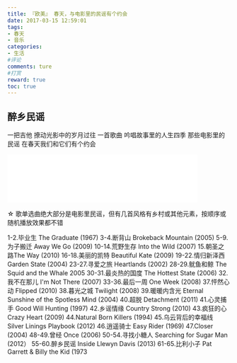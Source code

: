 ```yaml
---
title: 『欧美』 春天，与电影里的民谣有个约会
date: 2017-03-15 12:59:01
tags: 
- 春天
- 音乐
categories:
- 生活
#评论
comments: ture
#打赏
reward: true
toc: true
---
```


## 醉乡民谣
一把吉他 撩动光影中的岁月过往 
一首歌曲 吟唱故事里的人生四季
那些电影里的民谣 在春天我们和它们有个约会

<iframe frameborder="no" border="0" marginwidth="0" marginheight="0" width=430 height=110 src="//music.163.com/outchain/player?type=0&id=608894933&auto=0&height=90"></iframe>

☆ 歌单选曲绝大部分是电影里民谣，但有几首风格有乡村或其他元素，按顺序或随机播放效果都不错
<!-- more -->

1-2.毕业生 The Graduate (1967)
3-4.断背山 Brokeback Mountain (2005)
5-9.为子搬迁 Away We Go (2009)
10-14.荒野生存 Into the Wild (2007)
15.朝圣之路The Way (2010)
16-18.美丽的凯特 Beautiful Kate (2009)
19-22.情归新泽西 Garden State (2004)
23-27.寻爱之旅 Heartlands (2002)
28-29.鱿鱼和鲸 The Squid and the Whale 2005
30-31.最炎热的国度 The Hottest State (2006)
32.我不在那儿 I'm Not There (2007)
33-36.最后一周 One Week (2008)
37.怦然心动 Flipped (2010)
38.暮光之城 Twilight (2008)
39.暖暖内含光 Eternal Sunshine of the Spotless Mind (2004)
40.超脱 Detachment (2011)
41.心灵捕手 Good Will Hunting (1997)
42.乡谣情缘 Country Strong (2010)
43.疯狂的心 Crazy Heart (2009)
44.Natural Born Killers (1994)
45.乌云背后的幸福线 Silver Linings Playbook (2012)
46.逍遥骑士 Easy Rider (1969)
47.Closer (2004)
48-49.曾经 Once (2006)
50-54.寻找小糖人 Searching for Sugar Man (2012）
55-60.醉乡民谣 Inside Llewyn Davis (2013)
61-65.比利小子 Pat Garrett & Billy the Kid (1973
